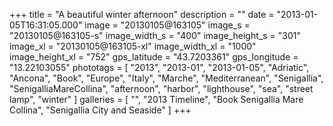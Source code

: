 +++
title = "A beautiful winter afternoon"
description = ""
date = "2013-01-05T16:31:05.000"
image = "20130105@163105"
image_s = "20130105@163105-s"
image_width_s = "400"
image_height_s = "301"
image_xl = "20130105@163105-xl"
image_width_xl = "1000"
image_height_xl = "752"
gps_latitude = "43.7203361"
gps_longitude = "13.22103055"
phototags = [ "2013", "2013-01", "2013-01-05", "Adriatic", "Ancona", "Book", "Europe", "Italy", "Marche", "Mediterranean", "Senigallia", "SenigalliaMareCollina", "afternoon", "harbor", "lighthouse", "sea", "street lamp", "winter" ]
galleries = [ "", "2013 Timeline", "Book Senigallia Mare Collina", "Senigallia City and Seaside" ]
+++
